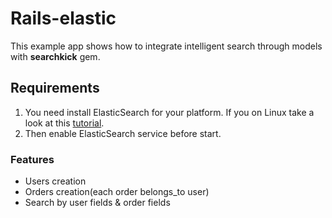 # Rails-elastic
This example app shows how to integrate intelligent search through models with __searchkick__ gem.

## Requirements
1. You need install ElasticSearch for your platform.
If you on Linux take a look at this [tutorial](https://www.itzgeek.com/how-tos/linux/ubuntu-how-tos/install-elasticsearch-on-centos-7-ubuntu-14-10-linux-mint-17-1.html).
2. Then enable ElasticSearch service before start.

### Features
* Users creation
* Orders creation(each order belongs_to user)
* Search by user fields & order fields
